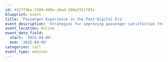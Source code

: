 ```yaml
---
id: 4327f9be-2304-4d6e-a8ad-180e3321f83c
blueprint: event
title: 'Passenger Experience in the Post-Digital Era'
event_description: 'Strategies for improving passenger satisfaction through digital solutions'
event_location: Online
event_date_field:
  start: '2025-04-09'
  end: '2025-04-09'
categories: rail
event_type: webinar
---
```

